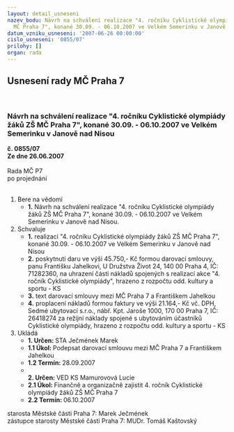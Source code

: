 ```yaml
---
layout: detail_usneseni
nazev_bodu: Návrh na schválení realizace "4. ročníku Cyklistické olympiády žáků ZŠ
  MČ Praha 7", konané 30.09. - 06.10.2007 ve Velkém Semerinku v Janově nad Nisou
datum_vzniku_usneseni: '2007-06-26 00:00:00'
cislo_usneseni: '0855/07'
prilohy: []
organ: rada
---
```

<div id="ucUsn_pList" class="usn">
	<span><h2>Usnesení rady MČ Praha 7 </h2>
<br></span><div class="standBody">
<span><h3>Návrh na schválení realizace "4. ročníku Cyklistické olympiády žáků ZŠ MČ Praha 7", konané 30.09. - 06.10.2007 ve Velkém Semerinku v Janově nad Nisou</h3></span><div class="center">
		<strong>č. 0855/07</strong><br>
	</div>
<div class="center">
		<strong>Ze dne 26.06.2007</strong><br><br>
	</div>Rada MČ P7<br> po projednání<br><br><ol>
<li>Bere na vědomí<ul><li>
<strong>1.</strong> Návrh na schválení realizace "4. ročníku Cyklistické olympiády žáků ZŠ MČ Praha 7", konané 30.09. - 06.10.2007 ve Velkém Semerinku v Janově nad Nisou.</li></ul>
</li>
<li>Schvaluje<ul>
<li>
<strong>1.</strong> realizaci "4. ročníku Cyklistické olympiády žáků ZŠ MČ Praha 7", konané 30.09. - 06.10.2007 ve Velkém Semerinku v Janově nad Nisou</li>
<li>
<strong>2.</strong> poskytnutí daru ve výši 45.750,- Kč formou darovací smlouvy, panu Františku Jahelkovi, U Družstva Život 24, 140 00 Praha 4, IČ: 71282360, na uhrazení části nákladů spojených s realizací akce "4. ročník Cyklistické olympiády", hrazeno z rozpočtu odd. kultury a sportu - KS</li>
<li>
<strong>3.</strong> text darovací smlouvy mezi MČ Praha 7 a Františkem Jahelkou</li>
<li>
<strong>4.</strong> proplacení nákladů formou faktury ve výši 21.164,- Kč vč. DPH, Sedmé ubytovací s.r.o., nábř. Kpt. Jaroše 1000, 170 00 Praha 7, IČ: 26418274 za režijní náklady spojené s ubytováním účastníků Cyklistické olympiády, hrazeno z rozpočtu odd. kultury a sportu - KS   </li>
</ul>
</li>
<li>Ukládá<ul>
<li>
<strong>1. Určen: </strong>STA Ječmének Marek</li>
<li>
<strong>1.1 Úkol: </strong>Podepsat darovací smlouvu mezi MČ Praha 7 a Františkem Jahelkou</li>
<li>
<strong>1.2 Termín: </strong>28.09.2007</li>
<li>
<strong><br>2. Určen: </strong>VED KS Mamurovová Lucie</li>
<li>
<strong>2.1 Úkol: </strong>Finančně a organizačně zajistit  4. ročník Cyklistické olympiády žáků ZŠ MČ Praha 7</li>
<li>
<strong>2.2 Termín: </strong>06.10.2007</li>
</ul>
</li>
</ol>starosta Městské části Praha 7: Marek Ječmének<br>zástupce starosty Městské části Praha 7: MUDr. Tomáš Kaštovský 
</div>
</div>